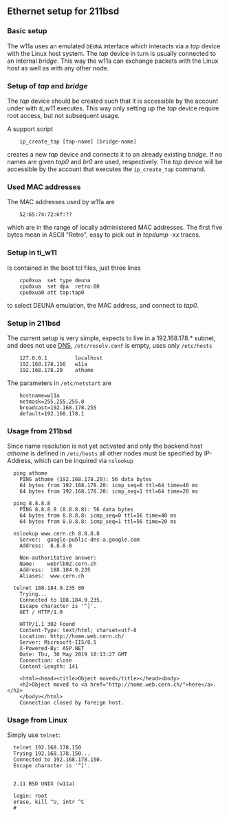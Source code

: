 ## Ethernet setup for 211bsd

### Basic setup
The w11a uses an emulated `DEUNA` interface which interacts via a _tap_
device with the Linux host system. The _tap_ device in turn is usually
connected to an internal _bridge_. This way the w11a can exchange packets
with the Linux host as well as with any other node.

### Setup of _tap_ and _bridge_
The _tap_ device should be created such that it is accessible by the
account under with _ti_w11_ executes. This way only setting up the _tap_
device require root access, but not subsequent usage.

A support script
```
    ip_create_tap [tap-name] [bridge-name]
```
creates a new _tap_ device and connects it to an already existing _bridge_.
If no names are given _tap0_ and _br0_ are used, respectively.
The _tap_ device will be accessible by the account that executes the
`ip_create_tap` command.

### Used MAC addresses
The MAC addresses used by w11a are
```
    52:65:74:72:6f:??
```

which are in the range of locally administered MAC addresses. The first
five bytes mean in ASCII "Retro", easy to pick out in _tcpdump -xx_ traces.

### Setup in ti_w11
Is contained in the boot tcl files, just three lines
```
    cpu0xua  set type deuna
    cpu0xua  set dpa  retro:00
    cpu0xua0 att tap:tap0
```

to select DEUNA emulation, the MAC address, and connect to _tap0_.

### Setup in 211bsd
The current setup is very simple, expects to live in a 192.168.178.* subnet,
and does not use
[DNS](https://en.wikipedia.org/wiki/Domain_Name_System),
`/etc/resolv.conf` is empty, uses only `/etc/hosts`
```
    127.0.0.1         localhost
    192.168.178.150   w11a
    192.168.178.20    athome
```

The parameters in `/etc/netstart` are
```
    hostname=w11a
    netmask=255.255.255.0
    broadcast=192.168.178.255
    default=192.168.178.1
```

### Usage from 211bsd
Since name resolution is not yet activated and only the backend host
_athome_ is defined in `/etc/hosts` all other nodes must be specified
by IP-Address, which can be inquired via `nslookup`
```
  ping athome
    PING athome (192.168.178.20): 56 data bytes
    64 bytes from 192.168.178.20: icmp_seq=0 ttl=64 time=40 ms
    64 bytes from 192.168.178.20: icmp_seq=1 ttl=64 time=20 ms

  ping 8.8.8.8
    PING 8.8.8.8 (8.8.8.8): 56 data bytes
    64 bytes from 8.8.8.8: icmp_seq=0 ttl=56 time=40 ms
    64 bytes from 8.8.8.8: icmp_seq=1 ttl=56 time=20 ms

  nslookup www.cern.ch 8.8.8.8
    Server:  google-public-dns-a.google.com
    Address:  8.8.8.8

    Non-authoritative answer:
    Name:    webrlb02.cern.ch
    Address:  188.184.9.235
    Aliases:  www.cern.ch
  
  telnet 188.184.9.235 80
    Trying...
    Connected to 188.184.9.235.
    Escape character is '^]'.
    GET / HTTP/1.0

    HTTP/1.1 302 Found
    Content-Type: text/html; charset=utf-8
    Location: http://home.web.cern.ch/
    Server: Microsoft-IIS/8.5
    X-Powered-By: ASP.NET
    Date: Thu, 30 May 2019 10:13:27 GMT
    Connection: close
    Content-Length: 141
    
    <html><head><title>Object moved</title></head><body>
    <h2>Object moved to <a href="http://home.web.cern.ch/">here</a>.</h2>
    </body></html>
    Connection closed by foreign host.
```

### Usage from Linux
Simply use `telnet`:
```
  telnet 192.168.178.150
  Trying 192.168.178.150...
  Connected to 192.168.178.150.
  Escape character is '^]'.


  2.11 BSD UNIX (w11a)

  login: root
  erase, kill ^U, intr ^C
  #
```